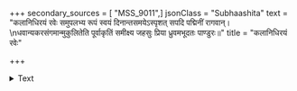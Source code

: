 +++
secondary_sources = [ "MSS_9011",]
jsonClass = "Subhaashita"
text = "कलानिधिरयं रवेः समुपलभ्य रूपं स्वयं दिनान्तसमयेऽस्पृशत् सपदि पद्मिनीं रागवान्।  \nधवान्यकरसंगमान्मुकुलितेति पूर्वाकृतिं समीक्ष्य जहसुः प्रिया ध्रुवमभूदतः पाण्डुरः॥"
title = "कलानिधिरयं रवेः"

+++

<details><summary>Text</summary>

कलानिधिरयं रवेः समुपलभ्य रूपं स्वयं दिनान्तसमयेऽस्पृशत् सपदि पद्मिनीं रागवान्।  
धवान्यकरसंगमान्मुकुलितेति पूर्वाकृतिं समीक्ष्य जहसुः प्रिया ध्रुवमभूदतः पाण्डुरः॥
</details>

